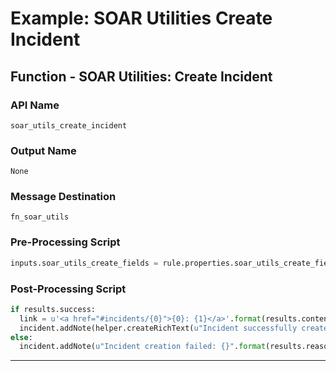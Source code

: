 <!--
    DO NOT MANUALLY EDIT THIS FILE
    THIS FILE IS AUTOMATICALLY GENERATED WITH resilient-sdk codegen
    Generated with resilient-sdk v51.0.2.2.1096
-->

# Example: SOAR Utilities Create Incident

## Function - SOAR Utilities: Create Incident

### API Name
`soar_utils_create_incident`

### Output Name
`None`

### Message Destination
`fn_soar_utils`

### Pre-Processing Script
```python
inputs.soar_utils_create_fields = rule.properties.soar_utils_create_fields.content
```

### Post-Processing Script
```python
if results.success:
  link = u'<a href="#incidents/{0}">{0}: {1}</a>'.format(results.content['id'], results.content['name'])
  incident.addNote(helper.createRichText(u"Incident successfully created: {}".format(link)))
else:
  incident.addNote(u"Incident creation failed: {}".format(results.reason))
```

---

